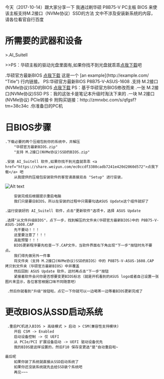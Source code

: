 
今天（2017-10-14）跟大家分享一下
我通过刷华硕 P8B75-V PC主板 BIOS 来使该主板支持M.2接口（NVMe协议）SSD的方法
文中不涉及安装新系统的内容，请各位看官自行百度

# 所需要的武器和设备

<p>>.AI_Suitell</p>
<p>>>PS：华硕主板的驱动光盘里面有,如果你找不到光盘就乖乖<a href="https://share.weiyun.com/ec0ccdf3380cadb7241e420d2060d572">点我下载</a>吧</p>
.华硕官方最新BIOS <a href="https://share.weiyun.com/ec0ccdf3380cadb7241e420d2060d572">点我下载</a>  
这是一个 [an example](http://example.com/ "Title") 行内链接。
    PS:华硕官方最新BIOS P8B75-V-ASUS-1608
.支持 M.2接口(NVMe协议)SSD的BIOS <a href="https://share.weiyun.com/ec0ccdf3380cadb7241e420d2060d572">点我下载</a> 
    PS：基于华硕官方BIOS修改而来
.一张 M.2接口(NVMe协议)SSD 
    PS：我的这张卡是笔记本升级时淘汰下来的
.一块 M.2接口(NVMe协议) PCIe转接卡
    附购买链接：http://zmnxbc.com/s/qfgsf?tm=38c34c
.你准备日的PC机


# 日BIOS步骤

    .下载必要的两个压缩包到你的系统中，并解压
        "华硕官方最新BIOS.zip"
        "支持 M.2接口(NVMe协议)SSD的BIOS.zip"

    .安装 AI_Suitell 软件,如果你找不到光盘就乖乖 <a href="https://share.weiyun.com/ec0ccdf3380cadb7241e420d2060d572">点我下载</a> 吧
        从我提供的压缩包安装软件的客官请直接双击 "Setup" 进行安装，
![Alt text](https://github.com/jx120819/ASUS-P8B75-V-BIOS-M.2-NVMe-SSD/blob/master/images/1.PNG)

        安装完成后根据提示重启电脑
        我们只是要日BIOS，所以在安装的过程中只需要勾选ASUS Update这个组件就好了

    .运行安装好的 AI_Suitell 软件，点击"更新软件"选项卡，选择 ASUS Update

    .选择"从文件升级BIOS"，点下一步，找到解压的文件夹(华硕官方最新BIOS)中的 P8B75-V-ASUS-1608.CAP
        先不要动！！！
        这里要注意了！！！
        高能预警！！！
        BIOS更新程序要先检查一下.CAP文件，当软件界面右下角出现"下一步"按钮时先不要点。
        我们得先做另外一件事
        将文件夹（支持 M.2接口(NVMe协议)SSD的BIOS）中的 P8B75-V-ASUS-1608.CAP 拷贝到文件夹（华硕官方最新BIOS）中并覆盖
        然后回到 ASUS Update 软件，这时再点击"下一步"按钮
        紧接着软件会问你是否想要变更BIOS标志（就是开机看到的ASUS logo或者自己设置一张图片来显示，各位客官根据口味不同随意吧）

     .然后你就看到"升级"按钮啦，点它一下你就可以一边喝茶一边等着BIOS更新完成了

# 更改BIOS从SSD启动系统
     .重启PC机进入BIOS > 高级模式 > 启动 > CSM(兼容性支持模块)
        开启 CSM -> Enabled
        启动设备控制 -> 仅 UEFI
        从 PCIe/PCI 扩展设备启动 -> UEFI 驱动设备优先
        我的BIOS是这样设置的，然后F10 保存变更选"是"自动重启啦~

    最后呢
        如果你装了系统就直接从SSD启动系统了
        如果你还没装系统就先去给SSD装个系统吧
        再见~~~
